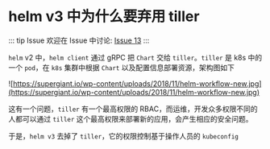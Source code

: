 # helm v3 中为什么要弃用 tiller



::: tip Issue 
 欢迎在 Issue 中讨论: [Issue 13](https://github.com/shfshanyue/Daily-Question/issues/13) 
:::

`helm` v2 中，`helm client` 通过 gRPC 把 `Chart` 交给 `tiller`。`tiller` 是 k8s 中的一个 `pod`，在 `k8s` 集群中根据 `Chart` 以及配置信息部署资源，架构图如下

![https://supergiant.io/wp-content/uploads/2018/11/helm-workflow-new.jpg](https://supergiant.io/wp-content/uploads/2018/11/helm-workflow-new.jpg)

这有一个问题，`tiller` 有一个最高权限的 RBAC，而运维，开发众多权限不同的人都可以通过 `tiller` 这个最高权限来部署新的应用，会产生相应的安全问题。

于是，`helm v3` 去掉了 `tiller`，它的权限控制基于操作人员的 `kubeconfig`